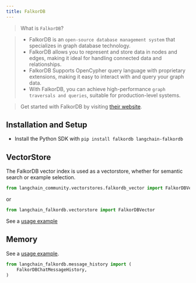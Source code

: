 ```yaml
---
title: FalkorDB
---
```


>What is `FalkorDB`?

>- FalkorDB is an `open-source database management system` that specializes in graph database technology.
>- FalkorDB allows you to represent and store data in nodes and edges, making it ideal for handling connected data and relationships.
>- FalkorDB Supports OpenCypher query language with proprietary extensions, making it easy to interact with and query your graph data.
>- With FalkorDB, you can achieve high-performance `graph traversals and queries`, suitable for production-level systems.

>Get started with FalkorDB by visiting [their website](https://docs.falkordb.com/).

## Installation and Setup

- Install the Python SDK with `pip install falkordb langchain-falkordb`

## VectorStore

The FalkorDB vector index is used as a vectorstore,
whether for semantic search or example selection.

```python
from langchain_community.vectorstores.falkordb_vector import FalkorDBVector
```
or 

```python
from langchain_falkordb.vectorstore import FalkorDBVector
```

See a [usage example](/oss/integrations/vectorstores/falkordbvector.ipynb)

## Memory

See a [usage example](/oss/integrations/memory/falkordb_chat_message_history.ipynb).

```python
from langchain_falkordb.message_history import (
    FalkorDBChatMessageHistory,
)
```
